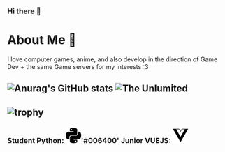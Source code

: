 ### Hi there 👋

# About Me 🦊

I love computer games, anime, and also develop in the direction of
Game Dev + the same Game servers for my interests :3

## ![Anurag's GitHub stats](https://github-readme-stats.vercel.app/api?username=RedGast4&show_icons=true&theme=tokyonight) <img src="https://steamuserimages-a.akamaihd.net/ugc/1019445525420622533/C7273473A5E359AA6BC07696547CAC1A8901947D/?imw=5000&imh=5000&ima=fit&impolicy=Letterbox&imcolor=%23000000&letterbox=false" alt="The Unlumited" width="350">
## ![trophy](https://github-profile-trophy.vercel.app/?username=RedGast4&theme=onedark&row=2)

### Student Python: <img class="img" src="https://github.com/RedGast4/RedGast4/blob/main/assets/python.svg" alt="python" width="35">'#006400' Junior VUEJS: <img class="img" src="https://github.com/RedGast4/RedGast4/blob/main/assets/vuedotjs.svg" alt="python" width="35">
 


